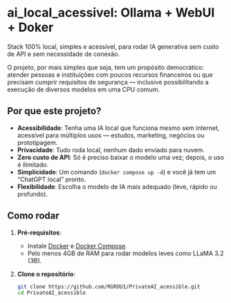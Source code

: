 
# ai_local_acessivel: Ollama + WebUI + Doker

Stack 100% local, simples e acessível, para rodar IA generativa sem custo de API e sem necessidade de conexão.

O projeto, por mais simples que seja, tem um propósito democrático: atender pessoas e instituições com poucos recursos financeiros ou que precisam cumprir requisitos de segurança — inclusive possibilitando a execução de diversos modelos em uma CPU comum.

## Por que este projeto?

- **Acessibilidade**: Tenha uma IA local que funciona mesmo sem internet, acessível para múltiplos usos — estudos, marketing, negócios ou prototipagem.
- **Privacidade**: Tudo roda local, nenhum dado enviado para nuvem.
- **Zero custo de API**: Só é preciso baixar o modelo uma vez; depois, o uso é ilimitado.
- **Simplicidade**: Um comando (`docker compose up -d`) e você já tem um “ChatGPT local” pronto.
- **Flexibilidade**: Escolha o modelo de IA mais adequado (leve, rápido ou profundo).

## Como rodar

1. **Pré-requisitos**:
   - Instale [Docker](https://docs.docker.com/get-docker/) e [Docker Compose](https://docs.docker.com/compose/install/).
   - Pelo menos 4GB de RAM para rodar modelos leves como LLaMA 3.2 (3B).

2. **Clone o repositório**:
   ```bash
   git clone https://github.com/RGROU1/PrivateAI_acessible.git
   cd PrivateAI_acessible

